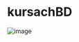 # kursachBD





![image](https://github.com/armamaskh/kursachBD/assets/132794148/a357de17-695b-4ce3-b421-db5824c7ee82)
